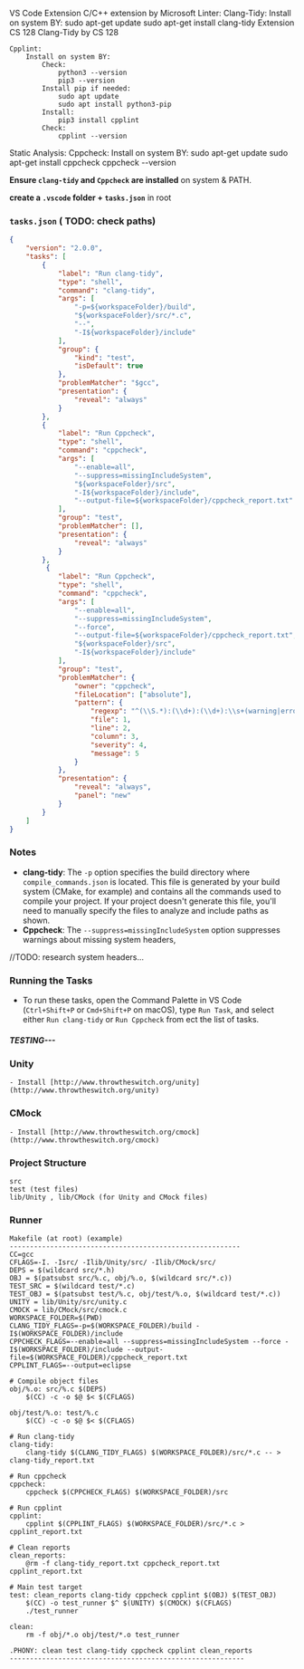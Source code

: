 VS Code Extension C/C++ extension by Microsoft
Linter:
	Clang-Tidy:
		Install on system BY: 
			sudo apt-get update
			sudo apt-get install clang-tidy
		Extension CS 128 Clang-Tidy by CS 128

	Cpplint:
        Install on system BY: 
        	Check: 
        		python3 --version
				pip3 --version
			Install pip if needed:
				sudo apt update
				sudo apt install python3-pip
			Install:
        		pip3 install cpplint
        	Check:
        		cpplint --version
        
Static Analysis:
    Cppcheck:
    	Install on system BY: 
    		sudo apt-get update
    		sudo apt-get install cppcheck
    		cppcheck --version
    

**Ensure `clang-tidy` and `Cppcheck` are installed** on system & PATH. 

**create a `.vscode` folder + `tasks.json`** in root

### `tasks.json` ( TODO: check paths)

```json
{
    "version": "2.0.0",
    "tasks": [
        {
            "label": "Run clang-tidy",
            "type": "shell",
            "command": "clang-tidy",
            "args": [
                "-p=${workspaceFolder}/build",
                "${workspaceFolder}/src/*.c",
                "--",
                "-I${workspaceFolder}/include"
            ],
            "group": {
                "kind": "test",
                "isDefault": true
            },
            "problemMatcher": "$gcc",
            "presentation": {
                "reveal": "always"
            }
        },
        {
            "label": "Run Cppcheck",
            "type": "shell",
            "command": "cppcheck",
            "args": [
                "--enable=all",
                "--suppress=missingIncludeSystem",
                "${workspaceFolder}/src",
                "-I${workspaceFolder}/include",
                "--output-file=${workspaceFolder}/cppcheck_report.txt"
            ],
            "group": "test",
            "problemMatcher": [],
            "presentation": {
                "reveal": "always"
            }
        },
         {
            "label": "Run Cppcheck",
            "type": "shell",
            "command": "cppcheck",
            "args": [
                "--enable=all",
                "--suppress=missingIncludeSystem",
                "--force",
                "--output-file=${workspaceFolder}/cppcheck_report.txt",
                "${workspaceFolder}/src",
                "-I${workspaceFolder}/include"
            ],
            "group": "test",
            "problemMatcher": {
                "owner": "cppcheck",
                "fileLocation": ["absolute"],
                "pattern": {
                    "regexp": "^(\\S.*):(\\d+):(\\d+):\\s+(warning|error|performance|portability|information|style)\\s+:(.*)$",
                    "file": 1,
                    "line": 2,
                    "column": 3,
                    "severity": 4,
                    "message": 5
                }
            },
            "presentation": {
                "reveal": "always",
                "panel": "new"
            }
        }
    ]
}
```

### Notes

- **clang-tidy**: The `-p` option specifies the build directory where `compile_commands.json` is located. This file is generated by your build system (CMake, for example) and contains all the commands used to compile your project. If your project doesn't generate this file, you'll need to manually specify the files to analyze and include paths as shown.
- **Cppcheck**: The `--suppress=missingIncludeSystem` option suppresses warnings about missing system headers,

//TODO: research system headers...

### Running the Tasks

- To run these tasks, open the Command Palette in VS Code (`Ctrl+Shift+P` or `Cmd+Shift+P` on macOS), type `Run Task`, and select either `Run clang-tidy` or `Run Cppcheck` from ect the list of tasks.

##### TESTING---

### Unity
	- Install [http://www.throwtheswitch.org/unity](http://www.throwtheswitch.org/unity)

### CMock
	- Install [http://www.throwtheswitch.org/cmock](http://www.throwtheswitch.org/cmock)

### Project Structure
	src
	test (test files)
	lib/Unity , lib/CMock (for Unity and CMock files)
	
### Runner
	Makefile (at root) (example)
	---------------------------------------------------------
	CC=gcc
	CFLAGS=-I. -Isrc/ -Ilib/Unity/src/ -Ilib/CMock/src/
	DEPS = $(wildcard src/*.h)
	OBJ = $(patsubst src/%.c, obj/%.o, $(wildcard src/*.c))
	TEST_SRC = $(wildcard test/*.c)
	TEST_OBJ = $(patsubst test/%.c, obj/test/%.o, $(wildcard test/*.c))
	UNITY = lib/Unity/src/unity.c
	CMOCK = lib/CMock/src/cmock.c
	WORKSPACE_FOLDER=$(PWD)
	CLANG_TIDY_FLAGS=-p=$(WORKSPACE_FOLDER)/build -I$(WORKSPACE_FOLDER)/include
	CPPCHECK_FLAGS=--enable=all --suppress=missingIncludeSystem --force -I$(WORKSPACE_FOLDER)/include --output-file=$(WORKSPACE_FOLDER)/cppcheck_report.txt
	CPPLINT_FLAGS=--output=eclipse

	# Compile object files
	obj/%.o: src/%.c $(DEPS)
		$(CC) -c -o $@ $< $(CFLAGS)

	obj/test/%.o: test/%.c
		$(CC) -c -o $@ $< $(CFLAGS)

	# Run clang-tidy
	clang-tidy:
		clang-tidy $(CLANG_TIDY_FLAGS) $(WORKSPACE_FOLDER)/src/*.c -- > clang-tidy_report.txt

	# Run cppcheck
	cppcheck:
		cppcheck $(CPPCHECK_FLAGS) $(WORKSPACE_FOLDER)/src

	# Run cpplint
	cpplint:
		cpplint $(CPPLINT_FLAGS) $(WORKSPACE_FOLDER)/src/*.c > cpplint_report.txt

	# Clean reports
	clean_reports:
		@rm -f clang-tidy_report.txt cppcheck_report.txt cpplint_report.txt

	# Main test target
	test: clean_reports clang-tidy cppcheck cpplint $(OBJ) $(TEST_OBJ)
		$(CC) -o test_runner $^ $(UNITY) $(CMOCK) $(CFLAGS)
		./test_runner

	clean:
		rm -f obj/*.o obj/test/*.o test_runner

	.PHONY: clean test clang-tidy cppcheck cpplint clean_reports
	----------------------------------------------------------
		
		

		
		
	
